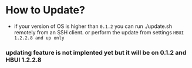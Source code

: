# How to Update?
- if your version of OS is higher than ``0.1.2`` you can run ./update.sh remotely from an SSH client. or perform the update from settings ``HBUI 1.2.2.8 and up only``
### updating feature is not implented yet but it will be on 0.1.2 and HBUI 1.2.2.8
